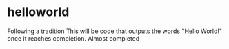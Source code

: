 # helloworld
Following a tradition
This will be code that outputs the words "Hello World!" once it reaches completion.
Almost completed
